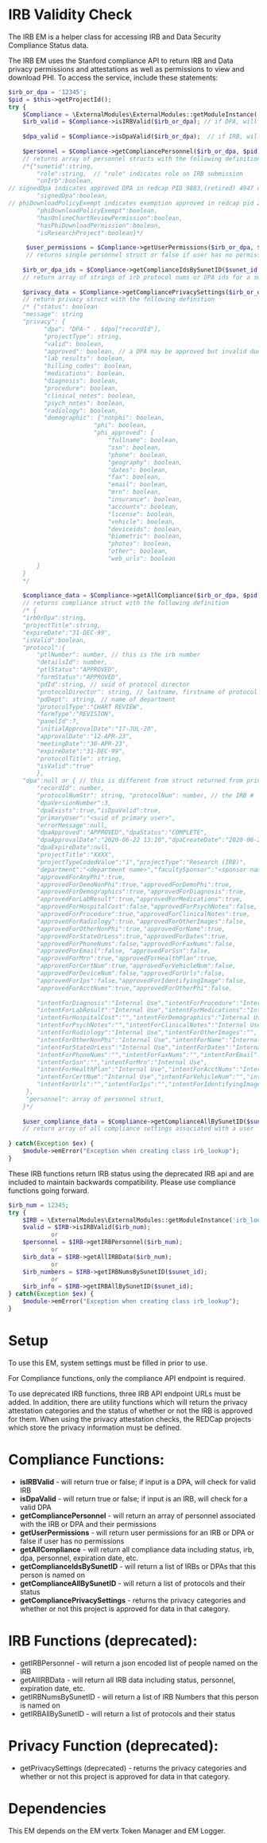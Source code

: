 
# IRB Validity Check

The IRB EM is a helper class for accessing IRB and Data Security Compliance Status data.  

The IRB EM uses the Stanford compliance API to return IRB and Data privacy permissions and attestations as 
well as permissions to view and download PHI. 
To access the service, include these statements:
```php
$irb_or_dpa = '12345';
$pid = $this->getProjectId();
try {
    $Compliance = \ExternalModules\ExternalModules::getModuleInstance('irb_lookup');
    $irb_valid = $Compliance->isIRBValid($irb_or_dpa); // if DPA, will check for valid IRB
            
    $dpa_valid = $Compliance->isDpaValid($irb_or_dpa);  // if IRB, will check if it has a valid dpa  
        
    $personnel = $Compliance->getCompliancePersonnel($irb_or_dpa, $pid);
    // returns array of personnel structs with the following definition
    /*{"sunetid":string,
        "role":string,  // "role" indicates role on IRB submission
        "onIrb":boolean,
// signedDpa indicates approved DPA in redcap PID 9883,(retired) 4947 or PID 12935
        "signedDpa":boolean,
// phiDownloadPolicyExempt indicates exemption approved in redcap pid 28287 
        "phiDownloadPolicyExempt":boolean, 
        "hasOnlineChartReviewPermission":boolean,
        "hasPhiDownloadPermission":boolean,
        "isResearchProject":boolean}*/
    
     $user_permissions = $Compliance->getUserPermissions($irb_or_dpa, $sunet_id, $pid)
     // returns single personnel struct or false if user has no permissions
                        
    $irb_or_dpa_ids = $Compliance->getComplianceIdsBySunetID($sunet_id, $pid);
    // return array of strings of irb protocol nums or DPA ids for a sunet_id
    
    $privacy_data = $Compliance->getCompliancePrivacySettings($irb_or_dpa, $pid)
    // return privacy struct with the following definition
    /* {"status": boolean
    "message": string
    "privacy": {
          "dpa": "DPA-" . $dpa["recordId"],
          "projectType": string, 
          "valid": boolean, 
          "approved": boolean, // a DPA may be approved but invalid due to expiration date
          "lab_results": boolean,
          "billing_codes": boolean,
          "medications": boolean,
          "diagnosis": boolean, 
          "procedure": boolean, 
          "clinical_notes": boolean, 
          "psych_notes": boolean, 
          "radiology": boolean,
          "demographic": {"nonphi": boolean,
                        "phi": boolean,
                        "phi_approved": {
                            "fullname": boolean,
                            "ssn": boolean,
                            "phone": boolean,
                            "geography": boolean,
                            "dates": boolean,
                            "fax": boolean,
                            "email": boolean,
                            "mrn": boolean,
                            "insurance": boolean,
                            "accounts": boolean,
                            "license": boolean,
                            "vehicle": boolean,
                            "deviceids": boolean,
                            "biometric": boolean,
                            "photos": boolean,
                            "other": boolean,
                            "web_urls": boolean
        }
    }
    */
            
    $compliance_data = $Compliance->getAllCompliance($irb_or_dpa, $pid);
    // returns compliance struct with the following definition
    /* {
    "irbOrDpa":string,
    "projectTitle":string,
    "expireDate":"31-DEC-99",
    "isValid":boolean,
    "protocol":{
        "ptlNumber": number, // this is the irb number
        "detailsId": number,
        "ptlStatus":"APPROVED",
        "formStatus":"APPROVED",
        "pdId":string, // suid of protocol director
        "protocolDirector": string, // lastname, firstname of protocol director
        "pdDept": string, // name of department
        "protocolType":"CHART REVIEW",
        "formType":"REVISION",
        "panelId":7,
        "initialApprovalDate":"17-JUL-20",
        "approvalDate":"12-APR-23",
        "meetingDate":"30-APR-23",
        "expireDate":"31-DEC-99",
        "protocolTitle": string,
        "isValid":"true"
        },
    "dpa":null or { // this is different from struct returned from privacy settings
        "recordId": number,
        "protocolNumStr": string, "protocolNum": number, // the IRB #
        "dpaVersionNumber":3,
        "dpaExists":true,"isDpaValid":true,
        "primaryUser":"<suid of primary user>",
        "errorMessage":null,
        "dpaApproved":"APPROVED","dpaStatus":"COMPLETE",
        "dpaApprovalDate":"2020-06-22 13:10","dpaCreateDate":"2020-06-22 12:01:03",
        "dpaExpireDate":null,
        "projectTitle":"XXXX",
        "projectTypeCodedValue":"1","projectType":"Research (IRB)",
        "department":"<department name>","facultySponsor":"<sponsor name>",
        "approvedForAnyPhi":true,
        "approvedForDemoNonPhi":true,"approvedForDemoPhi":true,
        "approvedForDemographics":true,"approvedForDiagnosis":true,
        "approvedForLabResult":true,"approvedForMedications":true,
        "approvedForHospitalCost":false,"approvedForPsychNotes":false,
        "approvedForProcedure":true,"approvedForClinicalNotes":true,
        "approvedForRadiology":true,"approvedForOtherImages":false,
        "approvedForOtherNonPhi":true,"approvedForName":true,
        "approvedForStateOrLess":true,"approvedForDates":true,
        "approvedForPhoneNums":false,"approvedForFaxNums":false,
        "approvedForEmail":false, "approvedForSsn":false,
        "approvedForMrn":true,"approvedForHealthPlan":true,
        "approvedForCertNum":true,"approvedForVehicleNum":false,
        "approvedForDeviceNum":false,"approvedForUrls":false,
        "approvedForIps":false,"approvedForIdentifyingImage":false,
        "approvedForAcctNums":true,"approvedForOtherPhi":false,
    
        "intentForDiagnosis":"Internal Use","intentForProcedure":"Internal Use",
        "intentForLabResult":"Internal Use","intentForMedications":"Internal Use",
        "intentForHospitalCost":"","intentForDemographics":"Internal Use",
        "intentForPsychNotes":"","intentForClinicalNotes":"Internal Use",
        "intentForRadiology":"Internal Use","intentForOtherImages":"",
        "intentForOtherNonPhi":"Internal Use","intentForName":"Internal Use",
        "intentForStateOrLess":"Internal Use","intentForDates":"Internal Use",
        "intentForPhoneNums":"","intentForFaxNums":"","intentForEmail":"",
        "intentForSsn":"","intentForMrn":"Internal Use",
        "intentForHealthPlan":"Internal Use","intentForAcctNums":"Internal Use",
        "intentForCertNum":"Internal Use","intentForVehicleNum":"","intentForDeviceNum":"",
        "intentForUrls":"","intentForIps":"","intentForIdentifyingImage":"","intentForOtherPhi":""
     },
     "personnel": array of personnel struct,
    }*/
        
    $user_compliance_data = $Compliance->getComplianceAllBySunetID($sunet_id, $pid=null);
    // return array of all compliance settings associated with a user
    
} catch(Exception $ex) {
    $module->emError("Exception when creating class irb_lookup");
}
```

These IRB functions return IRB status using the deprecated IRB api and are included to maintain backwards 
compatibility. Please use compliance functions going forward.
```php
$irb_num = 12345;
try {
    $IRB = \ExternalModules\ExternalModules::getModuleInstance('irb_lookup');
    $valid = $IRB->isIRBValid($irb_num);
            or
    $personnel = $IRB->getIRBPersonnel($irb_num);
            or
    $irb_data = $IRB->getAllIRBData($irb_num);
            or
    $irb_numbers = $IRB->getIRBNumsBySunetID($sunet_id);
            or
    $irb_info = $IRB->getIRBAllBySunetID($sunet_id);
} catch(Exception $ex) {
    $module->emError("Exception when creating class irb_lookup");
}
```
# Setup
To use this EM, system settings must be filled in prior to use.  

For Compliance functions, only the compliance API 
endpoint is required.  

To use deprecated IRB functions, three IRB API endpoint URLs must be added. 
In addition, there are utility functions which will return the privacy attestation categories and the status of 
whether or not the IRB is approved for them.  When using the privacy attestation checks, 
the REDCap projects which store the privacy information must be defined. 

# Compliance Functions:
* **isIRBValid** - will return true or false; if input is a DPA, will check for valid IRB
* **isDpaValid** - will return true or false; if input is an IRB, will check for a valid DPA
* **getCompliancePersonnel** - will return an array of personnel associated with the IRB or DPA and their permissions
* **getUserPermissions** - will return user permissions for an IRB or DPA or false if user has no permissions
* **getAllCompliance** - will return all compliance data including status, irb, dpa, personnel, expiration date, etc.
* **getComplianceIdsBySunetID** - will return a list of IRBs or DPAs that this person is named on
* **getComplianceAllBySunetID** - will return a list of protocols and their status
* **getCompliancePrivacySettings** - returns the privacy categories and whether or not this project is approved for data in that category.

# IRB Functions (deprecated):
* getIRBPersonnel - will return a json encoded list of people named on the IRB
* getAllIRBData - will return all IRB data including status, personnel, expiration date, etc.
* getIRBNumsBySunetID - will return a list of IRB Numbers that this person is named on
* getIRBAllBySunetID - will return a list of protocols and their status

# Privacy Function (deprecated):
* getPrivacySettings (deprecated) - returns the privacy categories and whether or not this project is approved 
                           for data in that category.
    
# Dependencies
This EM depends on the EM vertx Token Manager and EM Logger.
